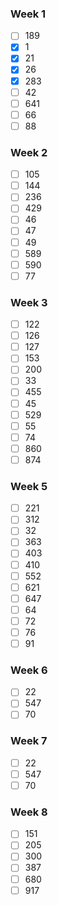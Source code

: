 ### Week 1
- [ ] 189
- [x] 1
- [x] 21
- [x] 26
- [x] 283
- [ ] 42
- [ ] 641
- [ ] 66
- [ ] 88

### Week 2
- [ ] 105
- [ ] 144
- [ ] 236
- [ ] 429
- [ ] 46
- [ ] 47
- [ ] 49
- [ ] 589
- [ ] 590
- [ ] 77

### Week 3
- [ ] 122
- [ ] 126
- [ ] 127
- [ ] 153
- [ ] 200
- [ ] 33
- [ ] 455
- [ ] 45
- [ ] 529
- [ ] 55
- [ ] 74
- [ ] 860
- [ ] 874

### Week 5
- [ ] 221
- [ ] 312
- [ ] 32
- [ ] 363
- [ ] 403
- [ ] 410
- [ ] 552
- [ ] 621
- [ ] 647
- [ ] 64
- [ ] 72
- [ ] 76
- [ ] 91

### Week 6
- [ ] 22
- [ ] 547
- [ ] 70

### Week 7
- [ ] 22
- [ ] 547
- [ ] 70

### Week 8
- [ ] 151
- [ ] 205
- [ ] 300
- [ ] 387
- [ ] 680
- [ ] 917
